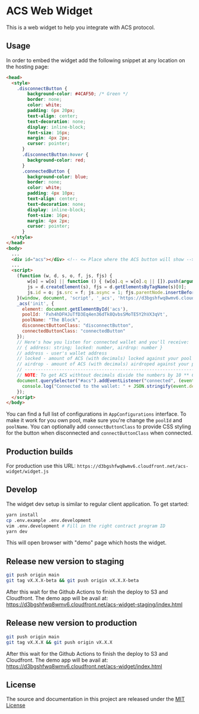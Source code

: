 # ACS Web Widget

This is a web widget to help you integrate with ACS protocol.

## Usage

In order to embed the widget add the following snippet at any location on the hosting page:

```html
<head>
  <style>
    .disconnectButton {
        background-color: #4CAF50; /* Green */
        border: none;
        color: white;
        padding: 6px 20px;
        text-align: center;
        text-decoration: none;
        display: inline-block;
        font-size: 16px;
        margin: 4px 2px;
        cursor: pointer;
      }
      .disconnectButton:hover {
        background-color: red;
      }
      .connectedButton {
        background-color: blue;
        border: none;
        color: white;
        padding: 4px 10px;
        text-align: center;
        text-decoration: none;
        display: inline-block;
        font-size: 16px;
        margin: 4px 2px;
        cursor: pointer;
      }
  </style>
</head>
<body>
  ...
  <div id="acs"></div> <!-- <= Place where the ACS button will show -->
  ...
  <script>
    (function (w, d, s, o, f, js, fjs) {
        w[o] = w[o] || function () { (w[o].q = w[o].q || []).push(arguments) };
        js = d.createElement(s), fjs = d.getElementsByTagName(s)[0];
        js.id = o; js.src = f; js.async = 1; fjs.parentNode.insertBefore(js, fjs);
    }(window, document, 'script', '_acs', 'https://d3bgshfwq8wmv6.cloudfront.net/acs-widget-staging/widget.js'));
    _acs('init', {
      element: document.getElementById('acs'),
      poolId: 'Fxh4hDFHJuTfD3Eq4en36dTk8QvbsSMoTE5Y2hVX3qVt',
      poolName: "The Block",
      disconnectButtonClass: "disconnectButton",
      connectedButtonClass: "connectedButton"
    });
    // Here's how you listen for connected wallet and you'll receive:
    // { address: string; locked: number, airdrop: number }
    // address - user's wallet address
    // locked - amount of ACS (with decimals) locked against your pool
    // airdrop - amount of ACS (with decimals) airdroped against your pool
    // ----------------------------------------------------------------
    // NOTE: To get ACS withtout decimals divide the numbers by 10 ** 6
    document.querySelector("#acs").addEventListener("connected", (event) => {
      console.log("Connected to the wallet: " + JSON.stringify(event.detail));
    });
  </script>
</body>
```

You can find a full list of configurations in `AppConfigurations` interface.
To make it work for you own pool, make sure you're change the `poolId` and `poolName`.
You can optionally add `connectButtonClass` to provide CSS styling for the button when disconnected and `connectButtonClass` when connected.

## Production builds

For production use this URL: `https://d3bgshfwq8wmv6.cloudfront.net/acs-widget/widget.js`

## Develop

The widget dev setup is similar to regular client application. To get started:

```bash
yarn install
cp .env.example .env.development
vim .env.development # Fill in the right contract program ID
yarn dev
```

This will open browser with "demo" page which hosts the widget.

## Release new version to staging
```bash
git push origin main
git tag vX.X.X-beta && git push origin vX.X.X-beta
```

After this wait for the Github Actions to finish the deploy to S3 and Cloudfront.
The demo app will be avail at: https://d3bgshfwq8wmv6.cloudfront.net/acs-widget-staging/index.html


## Release new version to production

```bash
git push origin main
git tag vX.X.X && git push origin vX.X.X
```

After this wait for the Github Actions to finish the deploy to S3 and Cloudfront.
The demo app will be avail at: https://d3bgshfwq8wmv6.cloudfront.net/acs-widget/index.html

## License
The source and documentation in this project are released under the [MIT License](LICENSE)
